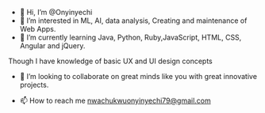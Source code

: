 - 👋 Hi, I’m @Onyinyechi
- 👀 I’m interested in ML, AI, data analysis, Creating and maintenance of Web Apps.
- 🌱 I’m currently learning Java, Python, Ruby,JavaScript, HTML, CSS, Angular and jQuery.

Though I have knowledge of basic UX and UI design concepts

- 💞️ I’m looking to collaborate on great minds like you with great innovative projects.

- 📫 How to reach me nwachukwuonyinyechi79@gmail.com
